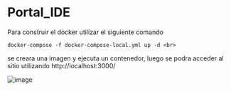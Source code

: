 # Portal_IDE

Para construir el docker utilizar el siguiente comando <br>

```
docker-compose -f docker-compose-local.yml up -d <br>
```
se creara una imagen y ejecuta un contenedor, luego se podra acceder al sitio utilizando http://localhost:3000/

![image](https://user-images.githubusercontent.com/85247275/130251431-5598e05d-b27e-473f-b7c3-f5f7c9c20afa.png)

